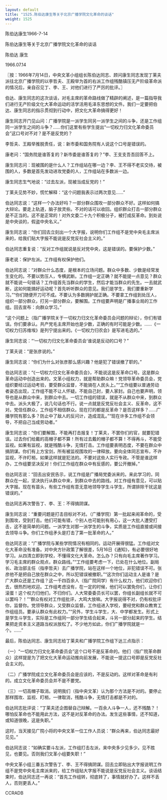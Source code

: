 ```yaml
---
layout: default
title: "1525.陈伯达康生等关于北京广播学院文化革命的谈话"
weight: 1525
---
```


陈伯达康生1966-7-14

陈伯达康生等关于北京广播学院文化革命的谈话

陈伯达 康生

1966.07.14

〖按：1966年7月14日，中央文革小组组长陈伯达同志、顾问康生同志发现丁莱夫派往北京广播学院的以李哲夫、王殿举为首的右派工作组残酷镇压无产阶级革命派的情况后，亲自召见丁、李、王、对他们进行了严厉的批评。〗

伯达、康生同志的这次谈话，对毛主席的革命路线做了精辟的阐述，是一篇指导我们进行无产阶级文化大革命运动的活学活用毛泽东思想的文件。我们一定要把伯达、康生同志的指示贯彻到行动中，把文化大革命搞得更好！

康生同志开门见山问：广播学院是一派学生同另一派学生之间的斗争，还是工作组同一派学生之间的斗争？……你们这里有些学生提出“一切权力归文化革命委员会”这口号对不对？是不是反党的？

李哲夫、王殿举推脱责任，说：新市委和国务院有人说这个口号是错误的。

康老问：“国务院是谁答复的？新市委是谁答复的？”李、王支支吾吾回答不上。

康生同志问：现被围的是什么人？工作组站在哪一边？李、王不得不老实交待，被围的人，多数是首先发动进攻党委的人，工作组站在多数派一边。

康生同志生气地说：“过去左派，现被当成反党的！”

丁莱夫见势不妙，慌忙解释：“这个问题我表示过两次意见……”

伯达同志说：“这样一个办法好吗？一部分群众围攻一部分群众不好。这样如何搞大辩论。要走上轨道，脑子放灵些。不对的话可以收回。组织群众打击一部分群众是不正当的。这不是正常的！对外文委二十九个积极分子，被打成反革命。到处说是中央谈的，假盗中央名义。”

康生同志说：“你们回去立刻出一个大字报，说明你们工作组不是党中央毛主席派来的，给我们贴大字报不能说是反党反社会主义的。”

伯达同志重复说：“反对工作组就说是反对党中央，这是错误的。要保护少数。”

康老说：保护左派。工作组有权保护他们。

伯达同志说：“对群众什么态度，是根本的立场问题。群众中多数、少数是经常发生变化的。不要以势压人，专横武断。工作组一定正确？就不能提一点意见？群众就不能说一句错话？工作组首先当群众的学生，然后才能当群众的先生。一去就武断，这如何能搞好运动呢？首先听听群众的意见。我们是学生，我们要重新学习。”“你们随便开刀可不成。不要认为多数拥护就正确。不要拿工作组到处压人，组织一部分群众，打另一部分群众，要解围。工作组要声明是广播事业局的工作组。回去宣布：向群众学习。”

“这个问题上（指广播学院关于一切权力归文化革命委员会问题的辩论），你们有错误。你们要承认。共产党毛主席开始也是少数，正确的有时可能是少数。……《一切权力归苏维埃》是列宁提出来的。《一切权力归农会》是写进毛选的。”

康生同志说：“‘一切权力归文化革命委员会’谁说是反动的口号？”

丁莱夫说：“是张彦说的。”

康生同志说：“你们为什么对张彦那么感兴趣？他是犯了错误撤了职的。”

伯达同志说：“《一切权力归文化革命委员会》，不能说这是反革命口号。这是群众革命运动中创造出来的。文革小组权力，就是帮助群众嘛！党领导革命委员会，党组织要经过运动考验，要受群众监督，不能骑在人民头上。”“工作组要以普通劳动者姿态出现，工作组不能不让人怀疑。不能自己封，要人家封。自己也要声明，领导也是从群众中来，到群众中去。一切工作组的错误，就是不从群众中来，到群众中去。派头大极了，说几句话也不行。说一点就是反党反社会主义、反革命，这不对。党信任群众，工作组不相信群众。现在打的都是反革命？是否这样多？……广播学院有那么多？防止中了敌人的反问计，造成混乱。”“现在许多工作组不会领导，不把自己当成劳动者。”

康生同志说：“你们要解围，不能再打击报复！丁莱夫，不罢你们的官，就要犯错误。过去你们给戴的高帽子都不算！所有过去戴的帽子都不算！不得再斗，不能受监视。如果有监视，就是残酷斗争，无情打击。工作组要表明态度，不要在群众中搞阴谋。你们有上方宝剑，所有被监视围攻的一律释放。要向全体同志宣布，不许监视，不许盯梢，如果这样就是犯法的。不要对这些人实行专政。不管是谁这样办，工作组要坚决反对！你们工作组在群众中有反感的，要公开撤掉。”

伯达同志说：“回去出安民告示，说工作组是广播局党委派来的。来此学习的，同群众在一起，坚决执行从群众中来，到群众中去的路线。对工作组有意见，可以贴大字报。现在有苗头，有些工作组有意无意地领导学生斗学生，所谓排除干扰这是错误的。”

伯达同志再次警告丁、李、王：不得搞阴谋。

康生同志说：“重要问题是打击目标对不对。（广播学院）第一批起来闹革命的，受到围攻，受到打击。他们可能有错，个别人也可能别有用心，这一大批人遭受打击，这不是简单的问题。一派学生对那一派学生的斗争，实质是工作组直接或间接去领导斗争。你们工作组矛头是打击了第一批革命的人。”

伯达同志说：“广播学院与某些学院情况有相同的。运动开展得很猛。工作组对文化大革命没有准备。对中央方针政策了解很差，5月16日《通知》，有必要很好地学习。从四清立即到学校，不懂得文化大革命。怎么办？只有向毛主席著作学习。学习毛主席的群众观点，群众路线。”“工作组要考虑一下，已处在什么地位。副局长、政治部主任（指李哲夫）去广播学院，站在这样一个地位，非犯错误不可。张彦他不是把自己放在群众之中，所以犯错误被撤职。”“这次你们运动主人是谁？是广大群众还是工作组？这一千四百余人（指广院同学）有什么权力，他们欢迎你们去，很热烈地欢迎。工作组考虑没有，在一定的时候，他们可以罢免你们，让你们滚蛋！这个权力归他们，不归你们。人大常委委员长可以罢，你组长副组长就不可以罢吗？！”“群众有权对工作组批评，大鸣大放嘛。大字报说得不对，仍有权批评你，监督你。党领导群众，又受群众监督。工作组进入学校，要经党和群众教育工作组组员。要承认群众有此权力。”“另外，学生斗学生，大、中学都发生。形式上是学生斗学生，实际是工作组同一部分学生结合起来，斗另一部分起来的学生。结果把走资本主义道路当权派放松了。不少地方如此，你们广播学院就是一个。……”

最后，陈伯达同志、康生同志给丁莱夫和广播学院工作组下达三点指示：

（一）“一切权力归文化革命委员会”这个口号不是反革命的。他们（指广院革命群众）这样提是为了把文化大革命运动推向前发展，不能说一提这口号即是反党反社会主义的。

（二）广播学院成立文化革命委员会是应该的，不是反动的。这样对革命是有利的。成立文化革命委员会并不是不要党。

（三）一切高帽子取消。说明我们（指中央文革）认为那个方法是不对的。要停止那样围攻、监视、盯梢，一律取消，残酷斗争，无情打击都是不对的。

伯达同志批评说：“丁莱夫还企图替自己辩解。一百余人斗争一人，还不残酷？！哪怕反革命也不能用此方法，这不是对反革命的办法。发生这些事情，还不知道，或知道很晚，这是失职。”

这时，当天接见广院小将的中央文革一位工作人员说：“群众再来，伯达同志最好见见。”

伯达同志说：“如确实要斗左派，工作组打击左派，来中央多少见多少。见不胜见，也要见。否则我们文革小组要失职！”

中央文革小组三番五次警告丁、李、王不得搞阴谋。回去立即贴出大字报说明工作组不是党中央毛主席派来的，给工作组贴大字报不能说是反党反社会主义。谈话结束时，伯达同志还一再说：“首先工作组转，彻底转了，事情就好办了。这样不丢人，否则更丢人。”

CCRADB


